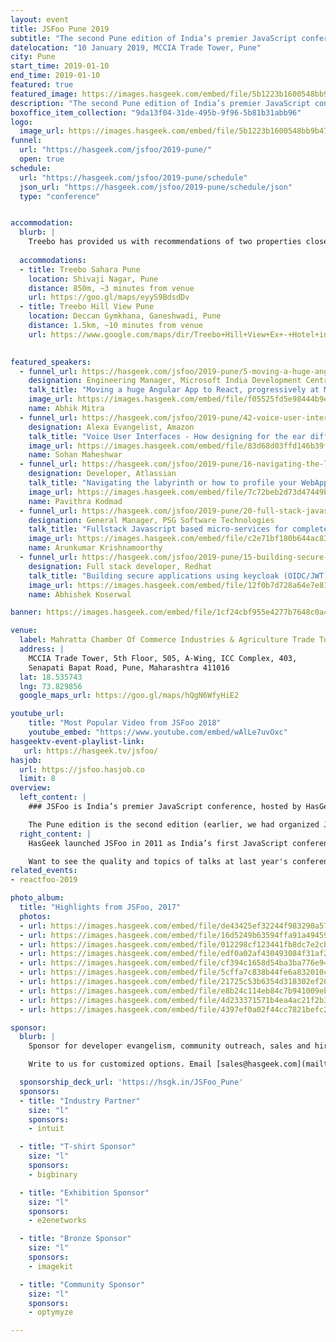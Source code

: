 ```yaml
---
layout: event
title: JSFoo Pune 2019
subtitle: "The second Pune edition of India’s premier JavaScript conference"
datelocation: "10 January 2019, MCCIA Trade Tower, Pune"
city: Pune
start_time: 2019-01-10
end_time: 2019-01-10
featured: true
featured_image: https://images.hasgeek.com/embed/file/5b1223b1600548bb9b4756f2f1c11e16
description: "The second Pune edition of India’s premier JavaScript conference."
boxoffice_item_collection: "9da13f04-31de-495b-9f96-5b81b31abb96"
logo:
  image_url: https://images.hasgeek.com/embed/file/5b1223b1600548bb9b4756f2f1c11e16
funnel:
  url: "https://hasgeek.com/jsfoo/2019-pune/"
  open: true
schedule:
  url: "https://hasgeek.com/jsfoo/2019-pune/schedule"
  json_url: "https://hasgeek.com/jsfoo/2019-pune/schedule/json"
  type: "conference"


accommodation:
  blurb: |
    Treebo has provided us with recommendations of two properties close to the event venue
    
  accommodations:
  - title: Treebo Sahara Pune
    location: Shivaji Nagar, Pune
    distance: 850m, ~3 minutes from venue
    url: https://goo.gl/maps/eyyS9BdsdDv
  - title: Treebo Hill View Pune
    location: Deccan Gymkhana, Ganeshwadi, Pune
    distance: 1.5km, ~10 minutes from venue
    url: https://www.google.com/maps/dir/Treebo+Hill+View+Ex+-+Hotel+in+Deccan+Pune,+Roopali+Restaurant,+FC+Road,+Opp+to,+Ganeshwadi,+Deccan+Gymkhana,+Pune,+Maharashtra/MCCIA+Trade+Tower,+Senapati+Bapat+Road,+Laxmi+Society,+Model+Colony,+Shivajinagar,+Pune,+Maharashtra/@18.5274153,73.8271591,15z/data=!3m1!4b1!4m13!4m12!1m5!1m1!1s0x3bc2bf86e3453ce7:0x338129f0e46e7aaf!2m2!1d73.8390443!2d18.5198505!1m5!1m1!1s0x3bc2c06ce5555555:0xd8f30539fc95f1b4!2m2!1d73.8298557!2d18.5357433
    

featured_speakers:
  - funnel_url: https://hasgeek.com/jsfoo/2019-pune/5-moving-a-huge-angular-app-to-react-progressively-a
    designation: Engineering Manager, Microsoft India Development Centre
    talk_title: "Moving a huge Angular App to React, progressively at Microsoft Scale"
    image_url: https://images.hasgeek.com/embed/file/f05525fd5e98444b9e643bfcf330dcc2?size=640x480
    name: Abhik Mitra
  - funnel_url: https://hasgeek.com/jsfoo/2019-pune/42-voice-user-interfaces-how-designing-for-the-ear-di
    designation: Alexa Evangelist, Amazon
    talk_title: "Voice User Interfaces - How designing for the ear differs from designing for screens"
    image_url: https://images.hasgeek.com/embed/file/83d68d03ffd146b39fee77bef60e3ae3
    name: Sohan Maheshwar
  - funnel_url: https://hasgeek.com/jsfoo/2019-pune/16-navigating-the-labyrinth-or-how-to-profile-your-we
    designation: Developer, Atlassian
    talk_title: "Navigating the labyrinth or how to profile your WebApp on Chrome?"
    image_url: https://images.hasgeek.com/embed/file/7c72beb2d73d47449b03683d826946a2
    name: Pavithra Kodmad
  - funnel_url: https://hasgeek.com/jsfoo/2019-pune/20-full-stack-javascript-based-microservices-for-comp
    designation: General Manager, PSG Software Technologies
    talk_title: "Fullstack Javascript based micro-services for complete automation of higher education institutions"
    image_url: https://images.hasgeek.com/embed/file/c2e71bf180b644ac830f13682d2eda4d
    name: Arunkumar Krishnamoorthy
  - funnel_url: https://hasgeek.com/jsfoo/2019-pune/15-building-secure-applications-with-keycloak-oidc-jw
    designation: Full stack developer, Redhat
    talk_title: "Building secure applications using keycloak (OIDC/JWT)"
    image_url: https://images.hasgeek.com/embed/file/12f0b7d728a64e7e81022c19992bb537
    name: Abhishek Koserwal

banner: https://images.hasgeek.com/embed/file/1cf24cbf955e4277b7648c0a483cc475

venue:
  label: Mahratta Chamber Of Commerce Industries & Agriculture Trade Tower, Pune
  address: |
    MCCIA Trade Tower, 5th Floor, 505, A-Wing, ICC Complex, 403,
    Senapati Bapat Road, Pune, Maharashtra 411016
  lat: 18.535743
  lng: 73.829856
  google_maps_url: https://goo.gl/maps/hQgN6WfyHiE2

youtube_url:
    title: "Most Popular Video from JSFoo 2018"
    youtube_embed: "https://www.youtube.com/embed/wAlLe7uvOxc"
hasgeektv-event-playlist-link:
   url: https://hasgeek.tv/jsfoo/
hasjob:
  url: https://jsfoo.hasjob.co
  limit: 8
overview:
  left_content: |
    ### JSFoo is India’s premier JavaScript conference, hosted by HasGeek.

    The Pune edition is the second edition (earlier, we had organized JSFoo in Pune in 2012, and ReactFoo in January 2019).
  right_content: |
    HasGeek launched JSFoo in 2011 as India’s first JavaScript conference. The JS community in India has grown phenomenally since then. JavaScript now pervades every aspect of web development – browsers, apps, front-end, backend, mobile and IoT, and there’s always scope to understand new ideas and solutions. The conference explores new ideas, implementing innovative solutions, and learning from experiences, especially negative ones!

    Want to see the quality and topics of talks at last year's conference? You can watch the [JSFoo 2018 videos](https://hasgeek.tv/jsfoo){:target="_blank"} or the related [ReactFoo 2018 videos](https://hasgeek.tv/reactfoo){:target="_blank"} to see what was on trend. Or check out the [2018 conference website](https://jsfoo.in/2018/){:target="_blank"}.
related_events:
- reactfoo-2019

photo_album:
  title: "Highlights from JSFoo, 2017"
  photos:
  - url: https://images.hasgeek.com/embed/file/de43425ef32244f983290a575c99fb58
  - url: https://images.hasgeek.com/embed/file/16d5249b63594ffa91a4945990a0103d
  - url: https://images.hasgeek.com/embed/file/012298cf123441fb8dc7e2cb14924681
  - url: https://images.hasgeek.com/embed/file/edf0a02af430493084f31af23447f323
  - url: https://images.hasgeek.com/embed/file/cf394c1658d54ba3ba776e944825c1e0
  - url: https://images.hasgeek.com/embed/file/5cffa7c838b44fe6a832010cde4aa71d
  - url: https://images.hasgeek.com/embed/file/21725c53b6354d318302ef26934ecc0c
  - url: https://images.hasgeek.com/embed/file/e8b24c114eb84c7b941009ebfc783317
  - url: https://images.hasgeek.com/embed/file/4d233371571b4ea4ac21f2b3ed5a0f82
  - url: https://images.hasgeek.com/embed/file/4397ef0a02f44cc7821befc2b491df23

sponsor:
  blurb: |
    Sponsor for developer evangelism, community outreach, sales and hiring.

    Write to us for customized options. Email [sales@hasgeek.com](mailto:sales@hasgeek.com)

  sponsorship_deck_url: 'https://hsgk.in/JSFoo_Pune'
  sponsors:
  - title: "Industry Partner"
    size: "l"
    sponsors:
    - intuit

  - title: "T-shirt Sponsor"
    size: "l"
    sponsors:
    - bigbinary

  - title: "Exhibition Sponsor"
    size: "l"
    sponsors:
    - e2enetworks

  - title: "Bronze Sponsor"
    size: "l"
    sponsors:
    - imagekit

  - title: "Community Sponsor"
    size: "l"
    sponsors:
    - optymyze

---
```

